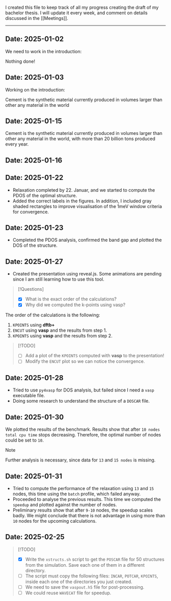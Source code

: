 I created this file to keep track of all my progress creating the draft of my bachelor thesis. 
I will update it every week, and comment on details discussed in the [[Meetings]]. 
***
## **Date:** 2025-01-02
We need to work in the introduction: 

Nothing done! 
## **Date:** 2025-01-03
Working on the introduction: 

Cement is the synthetic material currently produced in volumes larger than other any material in the world 
## **Date:** 2025-01-15
Cement is the synthetic material currently produced in volumes larger than other any material in the world, with more than 20 billion tons produced every year.  

## **Date:** 2025-01-16


## **Date:** 2025-01-22

- Relaxation completed by 22. Januar, and we started to compute the PDOS of the optimal structure.
- Added the correct labels in the figures. In addition, I included gray shaded rectangles to improve visualisation of the 1meV window criteria for convergence.

## **Date:** 2025-01-23
- Completed the PDOS analysis, confirmed the band gap and plotted the DOS of the structure. 

## **Date:** 2025-01-27
- Created the presentation using reveal.js. Some animations are pending since I am still learning how to use this tool.

>[!Questions]
>- [x] What is the exact order of the calculations?
>- [x] Why did we computed the k-points using vasp?

The order of the calculations is the following: 
1. `KPOINTS` using  **dftb+**
2. `ENCUT` using **vasp** and the results from step 1.
3. `KPOINTS` using **vasp** and the results from step 2.

>[!TODO]
>- [ ] Add a plot of the `KPOINTS` computed with **vasp** to the presentation!
>- [ ] Modify the `ENCUT` plot so we can notice the convergence.  
## **Date:** 2025-01-28
- Tried to use `py4vasp` for DOS analysis, but failed since I need a `vasp` executable file. 
- Doing some research to understand the structure of a `DOSCAR` file. 

## **Date:** 2025-01-30
We plotted the results of the benchmark. Results show that after `10 nodes` `total cpu time` stops decreasing. Therefore, the optimal number of nodes could be set to `10`.

>[!Note]
>Further analysis is necessary, since data for `13` and `15 nodes` is missing. 
>
## **Date:** 2025-01-31

- Tried to compute the performance of the relaxation using `13` and `15` nodes, this time using the `batch` profile, which failed anyway. 
- Proceeded to analyse the previous results. This time we computed the `speedup` and plotted against the number of nodes. 
- Preliminary results show that after `9-10` nodes, the speedup scales badly. We might conclude that there is not advantage in using more than `10` nodes for the upcoming calculations. 
## **Date:** 2025-02-25

>[!TODO] 
>- [x]  Write the `xstructs.sh` script to get the `POSCAR` file for 50 structures from the simulation. Save each one of them in a different directory.
>- [ ] The script must copy the following files: `INCAR`, `POTCAR`, `KPOINTS`, inside each one of the directories you just created. 
>- [ ] We need to save the `vaspout.h5` file for post-processing. 
>- [ ] We could reuse `WAVECAT` file for speedup. 


